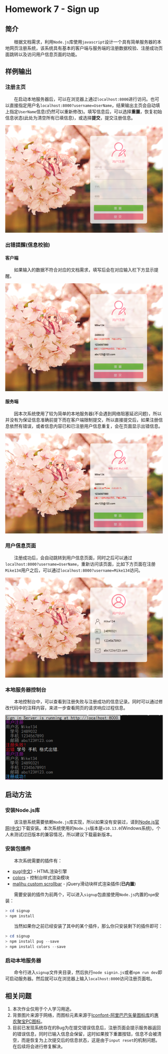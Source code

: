 # Homework 7 - Sign up

## 简介

　　根据文档需求，利用`Node.js`库使用`javascript`设计一个具有简单服务器的本地网页注册系统，该系统具有基本的客户端与服务端的注册数据校验、注册成功页面跳转以及访问用户信息页面的功能。

## 样例输出

### 注册主页

　　在启动本地服务器后，可以在浏览器上通过`localhost:8000`进行访问。也可以直接指定用户名`localhost:8000?username=UserName`，结果输出主页会自动填上指定`UserName`信息(仍然可以重新修改)。填写信息后，可以选择**重置**，恢复初始信息状态(此处为清空所有已填信息)，或选择**提交**，提交注册信息。

![index](./output/output_index.png)

### 出错提醒(信息校验)

#### 客户端

　　如果输入的数据不符合对应的文档需求，填写后会在对应输入栏下方显示提醒。

![client_validation](./output/output_client_check.png)

#### 服务端

　　因本次系统使用了较为简单的本地服务器(不会遇到网络阻塞延迟问题)，所以并没有为保证信息准确前提下而在客户端限制提交，所以直接提交后，如果注册信息依然有错误，或者信息内容已和已注册用户信息重复，会在页面显示出错信息。

![server_validation](./output/output_server_check.png)

### 用户信息页面

　　注册成功后，会自动跳转到用户信息页面，同时之后可以通过`localhost:8000?username=UserName`，重新访问该页面，比如下方页面在注册`Mike134`用户之后，可以通过`localhost:8000?username=Mike134`访问。

![info](./output/output_info.png)

### 本地服务器控制台

　　本地控制台中，可以查看到注册失败与注册成功的信息记录。同时可以通过修改代码中的注释内容，来进一步查看网页的请求响应过程信息。

![console](./output/output_console.PNG)

## 启动方法

### 安装Node.js库

　　该注册系统需要依赖`Node.js`库实现，所以如果没有安装过，请到[Node.js官网](https://nodejs.org/en/)([中文](http://nodejs.cn/))下载安装。本次系统使用的`Node.js`版本是`v10.13.0`(Windows系统)，个人未测试过旧版本的兼容情况，所以建议下载最新版本。

### 安装包插件

　　本次系统需要的插件有：

- [pug](https://pugjs.org/api/getting-started.html)([中文](https://pugjs.org/zh-cn/api/getting-started.html)) - HTML渲染引擎
- [colors](https://www.npmjs.com/package/colors) - 控制台样式渲染模块
- [malihu custom scrollbar](http://manos.malihu.gr/jquery-custom-content-scroller/) - jQuery滑动块样式渲染插件(**已内置**)

　　需要安装的插件为前两个，可以进入`signup`包直接使用`Node.js`内置的`npm`安装：

```powershell
> cd signup
> npm install
```

　　当然如果你之前已经安装了其中的某个插件，那么你只安装剩下的插件即可：

```powershell
> cd signup
> npm install pug --save
> npm install colors --save
```

### 启动本地服务器

　　命令行进入`signup`文件夹目录，然后执行`node signin.js`或者`npm run dev`即可启动服务器。然后就可以在浏览器上输入`localhost:8000`访问注册页面啦。

## 相关问题

1. 本次作业仅用于个人学习用途。
2. 背景图片来源于网络，而图标元素来源于[Iconfont-阿里巴巴矢量图标库](http://www.iconfont.cn/)的[惠农聚宝PC图标](http://www.iconfont.cn/collections/detail?spm=a313x.7781069.0.da5a778a4&cid=1142)。
3. 目前已发现系统存在的Bug为在提交错误信息后，注册页面会提示服务器返回的错误信息，同时已输入信息会保留，这时如果按下重置按钮，信息不会被清空，而是恢复为上次提交后的信息状态，这是由于`input reset`的机制问题。在后续将会进行修复解决。